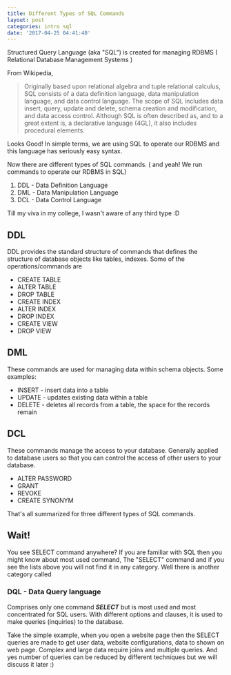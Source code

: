 ```yaml
---
title: Different Types of SQL Commands
layout: post
categories: intro sql
date: '2017-04-25 04:41:40'
---
```


Structured Query Language (aka "SQL") is created for managing RDBMS ( Relational Database Management Systems )

From Wikipedia, 
> Originally based upon relational algebra and tuple relational calculus, SQL consists of a data definition language, data manipulation language, and data control language. The scope of SQL includes data insert, query, update and delete, schema creation and modification, and data access control. Although SQL is often described as, and to a great extent is, a declarative language (4GL), it also includes procedural elements.

Looks Good!
In simple terms, we are using SQL to operate our RDBMS and this language has seriously easy syntax.

Now there are different types of SQL commands. ( and yeah! We run commands to operate our RDBMS in SQL)
1. DDL  -  Data Definition Language
2. DML - Data Manipulation Language
3. DCL  - Data Control Language

Till my viva in my college, I wasn't aware of any third type :D

## DDL
DDL provides the standard structure of commands that defines the structure of database objects like tables, indexes. Some of the operations/commands are

* CREATE TABLE
* ALTER TABLE
* DROP TABLE
* CREATE INDEX
* ALTER INDEX
* DROP INDEX
* CREATE VIEW
* DROP VIEW

## DML
These commands are used for managing data within schema objects. Some examples:

* INSERT - insert data into a table
* UPDATE - updates existing data within a table
* DELETE - deletes all records from a table, the space for the records remain

## DCL
These commands manage the access to your database. Generally applied to database users so that you can control the access of other users to your database.

* ALTER PASSWORD
* GRANT
* REVOKE
* CREATE SYNONYM

That's all summarized for three different types of SQL commands. 

## Wait!
You see SELECT command anywhere? If you are familiar with SQL then you might know about most used command, The "SELECT" command and if you see the lists above you will not find it in any category.  Well there is another category called  
### DQL - Data Query language

Comprises only one command ***SELECT*** but is most used and most concentrated for SQL users. With different options and clauses, it is used to make queries (inquiries) to the database.

Take the simple example, when you open a website page then the SELECT queries are made to get user data, website configurations, data to shown on web page. Complex and large data require joins and multiple queries. 
And yes number of queries can be reduced by different techniques but we will discuss it later :)